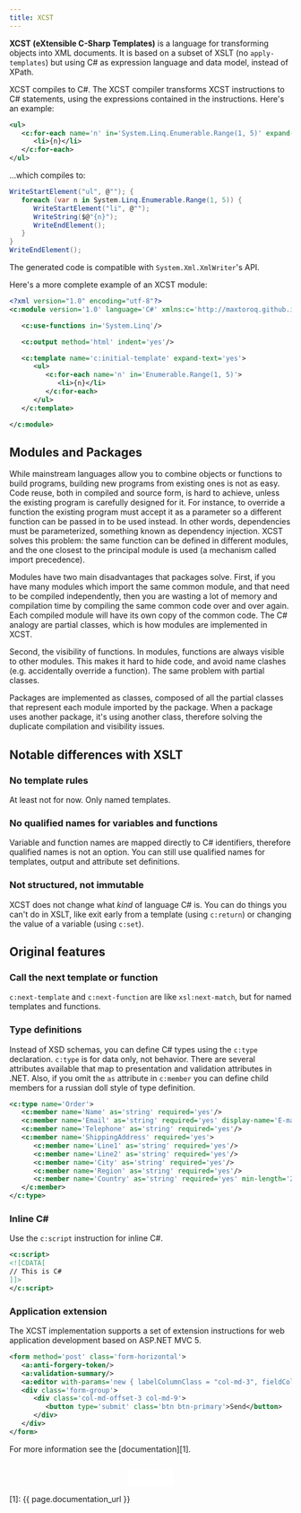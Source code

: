```yaml
---
title: XCST
---
```


**XCST (eXtensible C-Sharp Templates)** is a language for transforming objects into XML documents. It is based on a subset of XSLT (no `apply-templates`) but using C# as expression language and data model, instead of XPath.

XCST compiles to C#. The XCST compiler transforms XCST instructions to C# statements, using the expressions contained in the instructions. Here's an example:

```xml
<ul>
   <c:for-each name='n' in='System.Linq.Enumerable.Range(1, 5)' expand-text='yes'>
      <li>{n}</li>
   </c:for-each>
</ul>
```

...which compiles to:

```csharp
WriteStartElement("ul", @""); {
   foreach (var n in System.Linq.Enumerable.Range(1, 5)) {
      WriteStartElement("li", @"");
      WriteString($@"{n}");
      WriteEndElement();
   }
}
WriteEndElement();
```

The generated code is compatible with `System.Xml.XmlWriter`'s API.

Here's a more complete example of an XCST module:

```xml
<?xml version="1.0" encoding="utf-8"?>
<c:module version='1.0' language='C#' xmlns:c='http://maxtoroq.github.io/XCST'>

   <c:use-functions in='System.Linq'/>

   <c:output method='html' indent='yes'/>

   <c:template name='c:initial-template' expand-text='yes'>
      <ul>
         <c:for-each name='n' in='Enumerable.Range(1, 5)'>
            <li>{n}</li>
         </c:for-each>
      </ul>
   </c:template>

</c:module>
```

Modules and Packages
--------------------
While mainstream languages allow you to combine objects or functions to build programs, building new programs from existing ones is not as easy. Code reuse, both in compiled and source form, is hard to achieve, unless the existing program is carefully designed for it. For instance, to override a function the existing program must accept it as a parameter so a different function can be passed in to be used instead. In other words, dependencies must be parameterized, something known as dependency injection. XCST solves this problem: the same function can be defined in different modules, and the one closest to the principal module is used (a mechanism called import precedence).

Modules have two main disadvantages that packages solve. First, if you have many modules which import the same common module, and that need to be compiled independently, then you are wasting a lot of memory and compilation time by compiling the same common code over and over again. Each compiled module will have its own copy of the common code. The C# analogy are partial classes, which is how modules are implemented in XCST.

Second, the visibility of functions. In modules, functions are always visible to other modules. This makes it hard to hide code, and avoid name clashes (e.g. accidentally override a function). The same problem with partial classes.

Packages are implemented as classes, composed of all the partial classes that represent each module imported by the package. When a package uses another package, it's using another class, therefore solving the duplicate compilation and visibility issues.

Notable differences with XSLT
-----------------------------

### No template rules

At least not for now. Only named templates.

### No qualified names for variables and functions

Variable and function names are mapped directly to C# identifiers, therefore qualified names is not an option. You can still use qualified names for templates, output and attribute set definitions.

### Not structured, not immutable

XCST does not change what *kind* of language C# is. You can do things you can't do in XSLT, like exit early from a template (using `c:return`) or changing the value of a variable (using `c:set`).

Original features
-----------------

### Call the next template or function

`c:next-template` and `c:next-function` are like `xsl:next-match`, but for named templates and functions.

### Type definitions

Instead of XSD schemas, you can define C# types using the `c:type` declaration. `c:type` is for data only, not behavior. There are several attributes available that map to presentation and validation attributes in .NET. Also, if you omit the `as` attribute in `c:member` you can define child members for a russian doll style of type definition.

```xml
<c:type name='Order'>
   <c:member name='Name' as='string' required='yes'/>
   <c:member name='Email' as='string' required='yes' display-name='E-mail'/>
   <c:member name='Telephone' as='string' required='yes'/>
   <c:member name='ShippingAddress' required='yes'>
      <c:member name='Line1' as='string' required='yes'/>
      <c:member name='Line2' as='string' required='yes'/>
      <c:member name='City' as='string' required='yes'/>
      <c:member name='Region' as='string' required='yes'/>
      <c:member name='Country' as='string' required='yes' min-length='2' max-length='2'/>
   </c:member>
</c:type>
```

### Inline C&#35;

Use the `c:script` instruction for inline C#.

```xml
<c:script>
<![CDATA[
// This is C#
]]>
</c:script>
```

### Application extension

The XCST implementation supports a set of extension instructions for web application development based on ASP.NET MVC 5.

```xml
<form method='post' class='form-horizontal'>
   <a:anti-forgery-token/>
   <a:validation-summary/>
   <a:editor with-params='new { labelColumnClass = "col-md-3", fieldColumnClass = "col-md-9" }'/>
   <div class='form-group'>
      <div class='col-md-offset-3 col-md-9'>
         <button type='submit' class='btn btn-primary'>Send</button>
      </div>
   </div>
</form>
```

For more information see the [documentation][1].

<div style="text-align: center; margin-top: 2em">
   <iframe src="/github-btn.html?user={{site.github.owner_name}}&repo=XCST&type=star&size=large" frameborder="0" scrolling="0" width="80px" height="30px"></iframe>
</div>

[1]: {{ page.documentation_url }}

